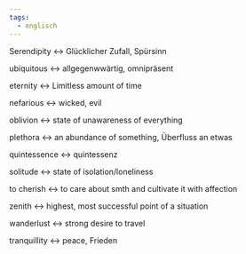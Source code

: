 ```yaml
---
tags:
  - englisch
---
```

Serendipity <-> Glücklicher Zufall, Spürsinn
<!--SR:!2024-07-09,4,272!2000-01-01,1,250-->

ubiquitous <-> allgegenwwärtig, omnipräsent
<!--SR:!2024-07-09,4,270!2000-01-01,1,250-->

eternity <-> Limitless amount of time
<!--SR:!2024-07-09,4,272!2000-01-01,1,250-->

nefarious <-> wicked, evil
<!--SR:!2024-07-09,4,272!2000-01-01,1,250-->

oblivion <-> state of unawareness of everything
<!--SR:!2024-07-06,1,232!2000-01-01,1,250-->

plethora <-> an abundance of something, Überfluss an etwas
<!--SR:!2000-01-01,1,250!2024-07-09,4,272-->

quintessence <-> quintessenz
<!--SR:!2024-07-09,4,272!2000-01-01,1,250-->

solitude <-> state of isolation/loneliness
<!--SR:!2024-07-09,4,270!2000-01-01,1,250-->

to cherish <-> to care about smth and cultivate it with affection
<!--SR:!2000-01-01,1,250!2024-07-08,3,250-->

zenith <-> highest, most successful point of a situation
<!--SR:!2000-01-01,1,250!2024-07-06,1,230-->

wanderlust <-> strong desire to travel
<!--SR:!2000-01-01,1,250!2024-07-09,4,272-->

tranquillity <-> peace, Frieden
<!--SR:!2024-07-08,3,252!2000-01-01,1,250-->

